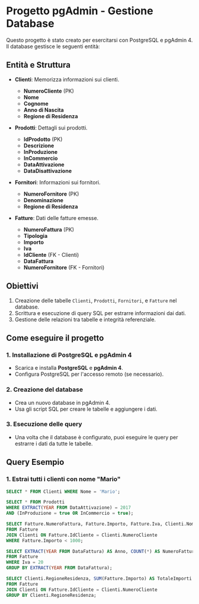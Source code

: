  # Progetto pgAdmin - Gestione Database

Questo progetto è stato creato per esercitarsi con PostgreSQL e pgAdmin 4. Il database gestisce le seguenti entità:

## Entità e Struttura

- **Clienti**: Memorizza informazioni sui clienti.
  - **NumeroCliente** (PK)
  - **Nome**
  - **Cognome**
  - **Anno di Nascita**
  - **Regione di Residenza**

- **Prodotti**: Dettagli sui prodotti.
  - **IdProdotto** (PK)
  - **Descrizione**
  - **InProduzione**
  - **InCommercio**
  - **DataAttivazione**
  - **DataDisattivazione**

- **Fornitori**: Informazioni sui fornitori.
  - **NumeroFornitore** (PK)
  - **Denominazione**
  - **Regione di Residenza**

- **Fatture**: Dati delle fatture emesse.
  - **NumeroFattura** (PK)
  - **Tipologia**
  - **Importo**
  - **Iva**
  - **IdCliente** (FK - Clienti)
  - **DataFattura**
  - **NumeroFornitore** (FK - Fornitori)

## Obiettivi

1. Creazione delle tabelle `Clienti`, `Prodotti`, `Fornitori`, e `Fatture` nel database.
2. Scrittura e esecuzione di query SQL per estrarre informazioni dai dati.
3. Gestione delle relazioni tra tabelle e integrità referenziale.

## Come eseguire il progetto

### 1. Installazione di PostgreSQL e pgAdmin 4
   - Scarica e installa **PostgreSQL** e **pgAdmin 4**.
   - Configura PostgreSQL per l'accesso remoto (se necessario).
   
### 2. Creazione del database
   - Crea un nuovo database in pgAdmin 4.
   - Usa gli script SQL per creare le tabelle e aggiungere i dati.

### 3. Esecuzione delle query
   - Una volta che il database è configurato, puoi eseguire le query per estrarre i dati da tutte le tabelle.

## Query Esempio

### 1. Estrai tutti i clienti con nome "Mario"
```sql
SELECT * FROM Clienti WHERE Nome = 'Mario';

SELECT * FROM Prodotti 
WHERE EXTRACT(YEAR FROM DataAttivazione) = 2017 
AND (InProduzione = true OR InCommercio = true);

SELECT Fatture.NumeroFattura, Fatture.Importo, Fatture.Iva, Clienti.Nome, Clienti.Cognome
FROM Fatture
JOIN Clienti ON Fatture.IdCliente = Clienti.NumeroCliente
WHERE Fatture.Importo < 1000;

SELECT EXTRACT(YEAR FROM DataFattura) AS Anno, COUNT(*) AS NumeroFatture
FROM Fatture
WHERE Iva = 20
GROUP BY EXTRACT(YEAR FROM DataFattura);

SELECT Clienti.RegioneResidenza, SUM(Fatture.Importo) AS TotaleImporti
FROM Fatture
JOIN Clienti ON Fatture.IdCliente = Clienti.NumeroCliente
GROUP BY Clienti.RegioneResidenza;
